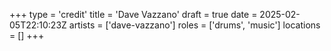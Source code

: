 +++
type = 'credit'
title = 'Dave Vazzano'
draft = true
date = 2025-02-05T22:10:23Z
artists = ['dave-vazzano']
roles = ['drums', 'music']
locations = []
+++
